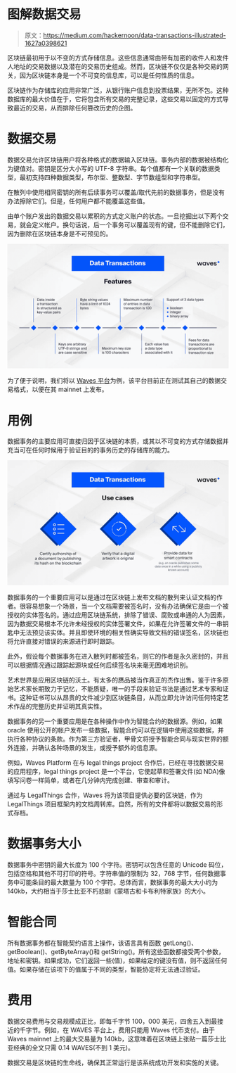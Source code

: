 # 图解数据交易

> 原文：<https://medium.com/hackernoon/data-transactions-illustrated-1627a0398621>

区块链最初用于以不变的方式存储信息。这些信息通常由带有加密的收件人和发件人地址的交易数据以及潜在的交易历史组成。然而，区块链不仅仅是各种交易的网关，因为区块链本身是一个不可变的信息库，可以是任何性质的信息。

区块链作为存储库的应用非常广泛，从银行账户信息到投票结果，无所不包。这种数据库的最大价值在于，它将包含所有交易的完整记录，这些交易以固定的方式导致最近的交易，从而排除任何篡改历史的企图。

# 数据交易

数据交易允许区块链用户将各种格式的数据输入区块链。事务内部的数据被结构化为键值对。密钥是区分大小写的 UTF-8 字符串。每个值都有一个关联的数据类型，最初支持四种数据类型，布尔型、整数型、字节数组型和字符串型。

在散列中使用相同密钥的所有后续事务可以覆盖/取代先前的数据事务，但是没有办法擦除它们。但是，任何用户都不能覆盖这些值。

由单个账户发出的数据交易以累积的方式定义账户的状态。一旦挖掘出以下两个交易，就会定义帐户。换句话说，后一个事务可以覆盖现有的键，但不能删除它们，因为删除在区块链本身是不可预见的。

![](img/bead1bd884b1f111c73c1b6f49fbbb71.png)

为了便于说明，我们将以 [Waves 平台](https://wavesplatform.com/)为例，该平台目前正在测试其自己的数据交易格式，以便在其 mainnet 上发布。

# 用例

数据事务的主要应用可直接归因于区块链的本质，或其以不可变的方式存储数据并充当可在任何时候用于验证目的的事务历史的存储库的能力。

![](img/156e48b115417c71c7878d52191350f4.png)

数据事务的一个重要应用可以是通过在区块链上发布文档的散列来认证文档的作者。很容易想象一个场景，当一个文档需要被签名时，没有办法确保它是由一个被授权的实体签名的。通过应用区块链系统，排除了错误、腐败或串通的人为因素，因为数据交易根本不允许未经授权的实体签署文件，如果在允许签署文件的一串钥匙中无法预见该实体。并且即使环境的相关性确实导致文档的错误签名，区块链也将允许直接对错误的来源进行即时跟踪。

此外，假设每个数据事务在进入散列时都被签名，则它的作者是永久密封的，并且可以根据情况通过跟踪起源块或任何后续签名块来毫无困难地识别。

艺术世界是应用区块链的沃土。有太多的赝品被当作真正的杰作出售。鉴于许多原始艺术家长期致力于记忆，不能质疑，唯一的手段来验证书法是通过艺术专家和证书。这种证书可以从昂贵的文件减少到区块链条目，从而立即允许访问任何特定艺术作品的完整历史并证明其真实性。

数据事务的另一个重要应用是在各种操作中作为智能合约的数据源。例如，如果 oracle 使用公开的帐户发布一些数据，智能合约可以在逻辑中使用这些数据，并执行各种协议的条款。作为第三方验证者，甲骨文将授予智能合同与现实世界的额外连接，并确认各种场景的发生，或授予额外的信息源。

例如，Waves Platform 在与 legal things project 合作后，已经在寻找数据交易的应用程序，legal things project 是一个平台，它使起草和签署文件(如 NDA)像填写问卷一样简单，或者在几分钟内完成创建、审查和审计。

通过与 LegalThings 合作，Waves 将为该项目提供必要的区块链，作为 LegalThings 项目框架内的文档周转库。自然，所有的文件都将以数据交易的形式存档。

# 数据事务大小

数据事务中密钥的最大长度为 100 个字符。密钥可以包含任意的 Unicode 码位，包括空格和其他不可打印的符号。字符串值的限制为 32，768 字节，任何数据事务中可能条目的最大数量为 100 个字符。总体而言，数据事务的最大大小约为 140kb，大约相当于莎士比亚不朽悲剧《蒙塔古和卡布利特家族》的大小。

# 智能合同

所有数据事务都在智能契约语言上操作，该语言具有函数 getLong()、getBoolean()、getByteArray()和 getString()。所有这些函数都接受两个参数，地址和密钥。如果成功，它们返回一些(值)，如果给定的键没有值，则不返回任何值。如果存储在该项下的值属于不同的类型，智能协定将无法通过验证。

# 费用

数据交易费用与交易规模成正比，即每千字节 100，000 美元，四舍五入到最接近的千字节。例如，在 WAVES 平台上，费用只能用 Waves 代币支付。由于 Waves mainnet 上的最大交易量为 140kb，这意味着在区块链上张贴一篇莎士比亚经典的全文只需 0.14 WAVES(不到 1 美元)。

数据交易是区块链的生命线，确保其正常运行是该系统成功开发和实施的关键。